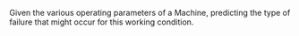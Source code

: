 Given the various operating parameters of a Machine, predicting the type of failure that might occur for this working condition.
